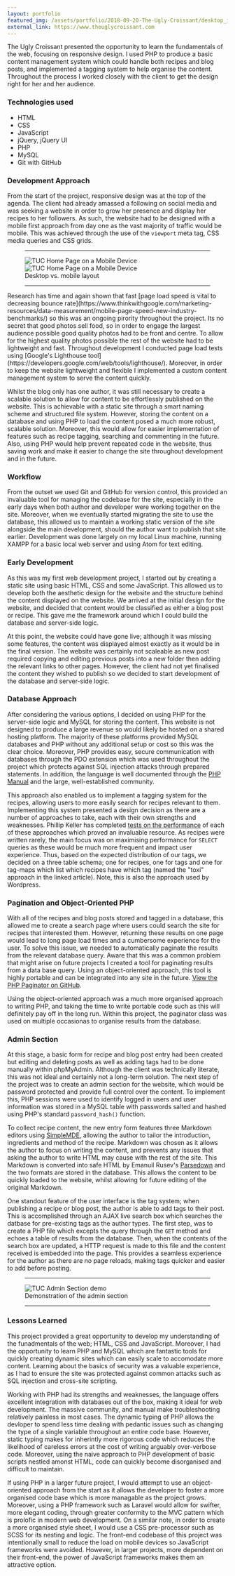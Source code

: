 ```yaml
---
layout: portfolio
featured_img: /assets/portfolio/2018-09-20-The-Ugly-Croissant/desktop_index.jpg
external_link: https://www.theuglycroissant.com
---
```

The Ugly Croissant presented the opportunity to learn the fundamentals of the web, focusing on responsive design. I used PHP to produce a basic content management system which could handle both recipes and blog posts, and implemented a tagging system to help organise the content. Throughout the process I worked closely with the client to get the design right for her and her audience.
<!--more-->

### Technologies used
* HTML
* CSS
* JavaScript
* jQuery, jQuery UI
* PHP
* MySQL
* Git with GitHub

### Development Approach

From the start of the project, responsive design was at the top of the agenda. The client had already amassed a following on social media and was seeking a website in order to grow her presence and display her recipes to her followers. As such, the website had to be designed with a mobile first approach from day one as the vast majority of traffic would be mobile. This was achieved through the use of the <code>viewport</code> meta tag, CSS media queries and CSS grids.
<figure class = "in_article">
    <hr class="midrule">
    <div class="side_by_side">
        <div><img src="/assets/portfolio/2018-09-20-The-Ugly-Croissant/desktop_index.jpg" alt="TUC Home Page on a Mobile Device"></div>
        <div><img src="/assets/portfolio/2018-09-20-The-Ugly-Croissant/mobile_index.jpg" alt="TUC Home Page on a Mobile Device"></div>
    </div>
    <figcaption>Desktop vs. mobile layout</figcaption>
    <hr class="midrule">
</figure>
Research has time and again shown that fast [page load speed is vital to decreasing bounce rate](https://www.thinkwithgoogle.com/marketing-resources/data-measurement/mobile-page-speed-new-industry-benchmarks/) so this was an ongoing pirority throughout the project. Its no secret that good photos sell food, so in order to engage the largest audience possible good quality photos had to be front and centre. To allow for the highest quality photos possible the rest of the website had to be lightweight and fast. Throughout development I conducted page load tests using [Google's Lighthouse tool](https://developers.google.com/web/tools/lighthouse/). Moreover, in order to keep the website lightweight and flexible I implemented a custom content management system to serve the content quickly.

Whilst the blog only has one author, it was still necessary to create a scalable solution to allow for content to be effortlessly published on the website. This is achievable with a static site through a smart naming scheme and structured file system. However, storing the content on a database and using PHP to load the content posed a much more robust, scalable solution. Moreover, this would allow for easier implementation of features such as recipe tagging, searching and commenting in the future. Also, using PHP would help prevent repeated code in the website, thus saving work and make it easier to change the site throughout development and in the future.

### Workflow

From the outset we used Git and GitHub for version control, this provided an invaluable tool for managing the codebase for the site, especially in the early days when both author and developer were working together on the site. Moreover, when we eventually started migrating the site to use the database, this allowed us to maintain a working static version of the site alongside the main development, should the author want to publish that site earlier. Development was done largely on my local Linux machine, running XAMPP for a basic local web server and using Atom for text editing.

### Early Development

As this was my first web development project, I started out by creating a static site using basic HTML, CSS and some JavaScript. This allowed us to develop both the aesthetic design for the website and the structure behind the content displayed on the website. We arrived at the initial design for the website, and decided that content would be classified as either a blog post or recipe. This gave me the framework around which I could build the database and server-side logic.

At this point, the website could have gone live; although it was missing some features, the content was displayed almost exactly as it would be in the final version. The website was certainly not scaleable as new post required copying and editing previous posts into a new folder then adding the relevant links to other pages. However, the client had not yet finalised the content they wished to publish so we decided to start development of the database and server-side logic.

### Database Approach

After considering the various options, I decided on using PHP for the server-side logic and MySQL for storing the content. This website is not designed to produce a large revenue so would likely be hosted on a shared hosting platform. The majority of these platforms provided MySQL databases and PHP without any additional setup or cost so this was the clear choice. Moreover, PHP provides easy, secure communication with databases through the PDO extension which was used throughout the project which protects against SQL injection attacks through prepared statements. In addition, the language is well documented through the [PHP Manual](http://php.net/manual/en/index.php) and the large, well-established community.

This approach also enabled us to implement a tagging system for the recipes, allowing users to more easily search for recipes relevant to them. Implementing this system presented a design decision as there are a number of approaches to take, each with their own strengths and weaknesses. Phillip Keller has completed [tests on the performance](http://howto.philippkeller.com/2005/06/19/Tagsystems-performance-tests/) of each of these approaches which proved an invaluable resource. As recipes were written rarely, the main focus was on maximising performance for <code>SELECT</code> queries as these would be much more frequent and impact user experience. Thus, based on the expected distribution of our tags, we decided on a three table schema; one for recipes, one for tags and one for tag-maps which list which recipes have which tag (named the "toxi" approach in the linked article). Note, this is also the approach used by Wordpress.

### Pagination and Object-Oriented PHP

With all of the recipes and blog posts stored and tagged in a database, this allowed me to create a search page where users could search the site for recipes that interested them. However, returning these results on one page would lead to long page load times and a cumbersome experience for the user. To solve this issue, we needed to automatically paginate the results from the relevant database query. Aware that this was a common problem that might arise on future projects I created a tool for paginating results from a data base query. Using an object-oriented approach, this tool is highly portable and can be integrated into any site in the future. [View the PHP Paginator on GitHub](https://github.com/tomchaplin/PHP_Paginator/).

Using the object-oriented approach was a much more organised approach to writing PHP, and taking the time to write portable code such as this will definitely pay off in the long run. Within this project, the paginator class was used on multiple occasionas to organise results from the database.

### Admin Section

At this stage, a basic form for recipe and blog post entry had been created but editing and deleting posts as well as adding tags had to be done manually within phpMyAdmin. Although the client was technically literate, this was not ideal and certainly not a long-term solution. The next step of the project was to create an admin section for the website, which would be password protected and provide full control over the content. To implement this, PHP sessions were used to identify logged in users and user information was stored in a MySQL table with passwords salted and hashed using PHP's standard <code>password_hash()</code> function.

To collect recipe content, the new entry form features three Markdown editors using [SimpleMDE](https://simplemde.com/), allowing the author to tailor the introduction, ingredients and method of the recipe. Markdown was chosen as it allows the author to focus on writing the content, and prevents any issues that asking the author to write HTML may cause with the rest of the site. This Markdown is converted into safe HTML by Emanuil Rusev's [Parsedown](www.parsedown.org) and the two formats are stored in the database. This allows the content to be quickly loaded to the website, whilst allowing for future editing of the original Markdown.

One standout feature of the user interface is the tag system; when publishing a recipe or blog post, the author is able to add tags to their post. This is accomplished through an AJAX live search box which searches the datbase for pre-existing tags as the author types. The first step, was to create a PHP file which excepts the query through the <code>GET</code> method and echoes a table of results from the database. Then, when the contents of the search box are updated, a HTTP request is made to this file and the content received is embedded into the page. This provides a seamless experience for the author as there are no page reloads, making tags quicker and easier to add before posting.

<figure class = "in_article">
    <hr class="midrule">
    <div>
        <div><img src="/assets/portfolio/2018-09-20-The-Ugly-Croissant/tuc_admin_demo.gif" alt="TUC Admin Section demo"></div>
    </div>
    <figcaption>Demonstration of the admin section</figcaption>
    <hr class="midrule">
</figure>

### Lessons Learned

This project provided a great opportunity to develop my understanding of the funadmentals of the web; HTML, CSS and JavaScript. Moreover, I had the opportunity to learn PHP and MySQL which are fantastic tools for quickly creating dynamic sites which can easily scale to accomodate more content. Learning about the basics of security was a valuable experience, as I had to ensure the site was protected against common attacks such as SQL injection and cross-site scripting.

Working with PHP had its strengths and weaknesses, the language offers excellent integration with databases out of the box, making it ideal for web development. The massive community, and manual make troubleshooting relatively painless in most cases. The dynamic typing of PHP allows the devloper to spend less time dealing with pedantic issues such as changing the type of a single variable throughout an entire code base. However, static typing makes for inherintly more rigorous code which reduces the likelihood of careless errors at the cost of writing arguably over-verbose code. Moreover, using the naive approach to PHP development of basic scripts nestled amonst HTML, code can quickly become disorganised and difficult to maintain.

If using PHP in a larger future project, I would attempt to use an object-oriented approach from the start as it allows the developer to foster a more organised code base which is more managable as the project grows. Moreover, using a PHP framework such as Laravel would allow for swifter, more elegant coding, through greater conformity to the MVC pattern which is prolofic in modern web development. On a similar note, in order to create a more organised style sheet, I would use a CSS pre-processor such as SCSS for its nesting and logic. The front-end codebase of this project was intentionally small to reduce the load on mobile devices so JavaScript frameworks were avoided. However, in larger projects, more dependent on their front-end, the power of JavaScript frameworks makes them an attractive option.

<!--stackedit_data:
eyJoaXN0b3J5IjpbLTg0NTMxOTQxOCwxMzMxMTUxODMyLDE1ND
UyNDMwNTQsLTE4OTczNTU4ODksMTAxMDU1NDg1NywxMTE0MzMw
ODA4LDEyMDAzNDMsOTY1ODg1MzA3LDM2NjM5NDUxMSwtMjA1OD
AxNzI1OSwtMzU1MzA3NzY3LDIwNjIyMTM3OTUsLTMxMjU5MzQy
NSwtOTEwOTk4OTQ2LC0yMDUzNjg5NjQ1LDEwNzcyNjk3OTksMT
U3NDI5MjgzNl19
-->
